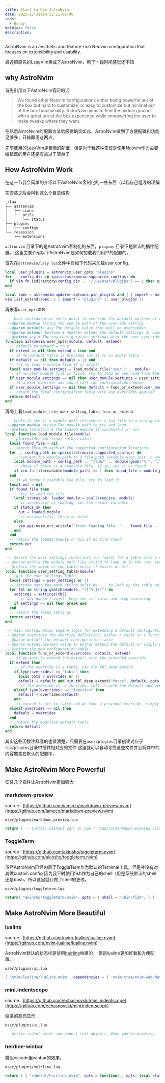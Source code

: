 ```yaml
---
title: Start to Use AstroNvim
date: 2023-12-31T14:32:11+08:00
tags:
  - Essay
mathjax: false
description:
---
```


AstroNvim is an aesthetic and feature-rich Neovim configuration that focuses on extensibility and usability.

最近把原先的LzayVim换成了AstroNvim，用了一段时间感觉还不错

## why AstroNvim

首先引用以下AstroNvim官网的话

> We found other Neovim configurations either being powerful out of the box but hard to customize, or easy to customize but minimal out of the box functionality. AstroNvim aims to find the middle ground with a great out of the box experience while empowering the user to make tweaks where they want.

在熟悉AstroNvim的配置方法后感觉确实如此，AstroNvim做到了方便配置和功能足够多，开箱即用这两点。

先前使用的LazyVim是极简的配置，但是对于我这种仅仅是使用Neovim作为主要编辑器的用户还是有点过于简单了。

## How AstroNvim Work

在这一节我会简单的介绍以下AstroNvim客制化的一些东西（以我自己粗浅的理解

在安装之后会得到这么个目录结构

```shell
./lua
├── astronvim
│   ├── icons
│   └── utils
│       └── status
├── plugins
│   └── configs
└── resession
    └── extensions
```

`astronvim` 目录下的是AstroNvim客制化的东西，`plugins` 目录下是默认的插件配置。 这里主要介绍以下AstroNvim是如何加载我们用户的配置的。

首先在`astronvim/lazy.lua`文件中有如下代码来加载user config，

```lua
local user_plugins = astronvim.user_opts "plugins"
for _, config_dir in ipairs(astronvim.supported_configs) do
  if vim.fn.isdirectory(config_dir .. "/lua/user/plugins") == 1 then user_plugins = { import = "user.plugins" } end
end

local spec = astronvim.updater.options.pin_plugins and { { import = astronvim.updater.snapshot.module } } or {}
vim.list_extend(spec, { { import = "plugins" }, user_plugins })
```

再来看`user_opts函数`

```lua
--- User configuration entry point to override the default options of a configuration table with a user configuration file or table in the user/init.lua user settings
---@param module string The module path of the override setting
---@param default? any The default value that will be overridden
---@param extend? boolean # Whether extend the default settings or overwrite them with the user settings entirely (default: true)
---@return any # The new configuration settings with the user overrides applied
function astronvim.user_opts(module, default, extend)
  -- default to extend = true
  if extend == nil then extend = true end
  -- if no default table is provided set it to an empty table
  if default == nil then default = {} end
  -- try to load a module file if it exists
  local user_module_settings = load_module_file("user." .. module)
  -- if no user module file is found, try to load an override from the user settings table from user/init.lua
  if user_module_settings == nil then user_module_settings = user_setting_table(module) end
  -- if a user override was found call the configuration engine
  if user_module_settings ~= nil then default = func_or_extend(user_module_settings, default, extend) end
  -- return the final configuration table with any overrides applied
  return default
end
```

再向上看`load_module_file`, `user_setting_table`, `func_or_extend`

```lua
--- Looks to see if a module path references a lua file in a configuration folder and tries to load it. If there is an error loading the file, write an error and continue
---@param module string The module path to try and load
---@return table|nil # The loaded module if successful or nil
local function load_module_file(module)
  -- placeholder for final return value
  local found_file = nil
  -- search through each of the supported configuration locations
  for _, config_path in ipairs(astronvim.supported_configs) do
    -- convert the module path to a file path (example user.init -> user/init.lua)
    local module_path = config_path .. "/lua/" .. module:gsub("%.", "/") .. ".lua"
    -- check if there is a readable file, if so, set it as found
    if vim.fn.filereadable(module_path) == 1 then found_file = module_path end
  end
  -- if we found a readable lua file, try to load it
  local out = nil
  if found_file then
    -- try to load the file
    local status_ok, loaded_module = pcall(require, module)
    -- if successful at loading, set the return variable
    if status_ok then
      out = loaded_module
    -- if unsuccessful, throw an error
    else
      vim.api.nvim_err_writeln("Error loading file: " .. found_file .. "\n\n" .. loaded_module)
    end
  end
  -- return the loaded module or nil if no file found
  return out
end
```

```lua
--- Search the user settings (user/init.lua table) for a table with a module like path string
-- @param module the module path like string to look up in the user settings table
-- @return the value of the table entry if exists or nil
local function user_setting_table(module)
  -- get the user settings table
  local settings = user_settings or {}
  -- iterate over the path string split by '.' to look up the table value
  for tbl in string.gmatch(module, "([^%.]+)") do
    settings = settings[tbl]
    -- if key doesn't exist, keep the nil value and stop searching
    if settings == nil then break end
  end
  -- return the found settings
  return settings
end
```

```lua
--- Main configuration engine logic for extending a default configuration table with either a function override or a table to merge into the default option
-- @param overrides the override definition, either a table or a function that takes a single parameter of the original table
-- @param default the default configuration table
-- @param extend boolean value to either extend the default or simply overwrite it if an override is provided
-- @return the new configuration table
local function func_or_extend(overrides, default, extend)
  -- if we want to extend the default with the provided override
  if extend then
    -- if the override is a table, use vim.tbl_deep_extend
    if type(overrides) == "table" then
      local opts = overrides or {}
      default = default and vim.tbl_deep_extend("force", default, opts) or opts
    -- if the override is  a function, call it with the default and overwrite default with the return value
    elseif type(overrides) == "function" then
      default = overrides(default)
    end
  -- if extend is set to false and we have a provided override, simply override the default
  elseif overrides ~= nil then
    default = overrides
  end
  -- return the modified default table
  return default
end
```

其实这些函数注释写的也很清楚，只需要在`user/plugins`目录创建对应于`lua/plugins`目录中插件相对应的文件 这里就可以自动寻找这些文件并且将其中的内容覆盖在默认的配置中。

## Make AstroNvim More Powerful

安装几个插件让AstroNvim更加强大

### markdown-preview

source : [https://github.com/iamcco/markdown-preview.nvim](https://github.com/iamcco/markdown-preview.nvim)

`user/plugins/markdown-preview.lua`

```lua
return { -- install without yarn or npm { "iamcco/markdown-preview.nvim", cmd = { "MarkdownPreviewToggle", "MarkdownPreview", "MarkdownPreviewStop" }, ft = { "markdown" }, build = function() vim.fn["mkdp#util#install"]() end, } }
```

### ToggleTerm

source : [https://github.com/akinsho/toggleterm.nvim](https://github.com/akinsho/toggleterm.nvim)

虽然AstroNvim已经内置了ToggleTerm作为默认的Ternimal工具，但是并没有对其做custom config 因为我平时使用fish作为自己的shell（但是系统默认的shell还是bash，所以这里就只做了shell的更改。

`user/plugins/toggleterm.lua`

```lua
return{ "akinsho/toggleterm.nvim", opts = { shell = "/bin/fish", } }
```

## Make AstroNvim More Beautiful

### lualine

source : [https://github.com/nvim-lualine/lualine.nvim](https://github.com/nvim-lualine/lualine.nvim)

AstroNvim默认的状态栏是使用[heirline](https://github.com/rebelot/heirline.nvim)构建的， 但是lualine更加好看和方便配置。

`user/plugins/ui.lua`

```lua
{ 'nvim-lualine/lualine.nvim', dependencies = { 'nvim-tree/nvim-web-devicons' }, event = "BufEnter", config = function() require('lualine').setup { options = { theme = "auto" } } end, },
```

### mini.indentscope

source : [https://github.com/echasnovski/mini.indentscope](https://github.com/echasnovski/mini.indentscope)

缩进的高亮显示

`user/plugins/ui.lua`

```lua
-- Active indent guide and indent text objects. When you're browsing -- code, this highlights the current level of indentation, and animates -- the highlighting. { "echasnovski/mini.indentscope", version = false, -- wait till new 0.7.0 release to put it back on semver event = "User AstroFile", opts = { -- symbol = "▏", symbol = "│", options = { try_as_border = true }, }, init = function() vim.api.nvim_create_autocmd("FileType", { pattern = { "help", "startify", "aerial", -- "alpha", "dashboard", "lazy", "neogitstatus", "NvimTree", "neo-tree", "Trouble", }, callback = function() vim.b.miniindentscope_disable = true end, }) end, },
```

### heirline-winbar

类似vscode里winbar的效果。

`user/plugins/heirline.lua`

```lua
return { { "rebelot/heirline.nvim", opts = function(_, opts) local status = require "astronvim.utils.status" opts.winbar = { -- create custom winbar -- store the current buffer number init = function(self) self.bufnr = vim.api.nvim_get_current_buf() end, fallthrough = false, -- pick the correct winbar based on condition -- inactive winbar { condition = function() return not status.condition.is_active() end, -- show the path to the file relative to the working directory status.component.separated_path { path_func = status.provider.filename { modify = ":.:h" } }, -- add the file name and icon status.component.file_info { file_icon = { hl = status.hl.file_icon "winbar", padding = { left = 0 } }, file_modified = false, file_read_only = false, hl = status.hl.get_attributes("winbarnc", true), surround = false, update = "BufEnter", }, }, -- active winbar { -- show the path to the file relative to the working directory status.component.separated_path { path_func = status.provider.filename { modify = ":.:h" } }, -- add the file name and icon status.component.file_info { -- add file_info to breadcrumbs file_icon = { hl = status.hl.filetype_color, padding = { left = 0 } }, file_modified = false, file_read_only = false, hl = status.hl.get_attributes("winbar", true), surround = false, update = "BufEnter", }, -- show the breadcrumbs status.component.breadcrumbs { icon = { hl = true }, hl = status.hl.get_attributes("winbar", true), prefix = true, padding = { left = 0 }, }, }, } return opts end, }, }
```
